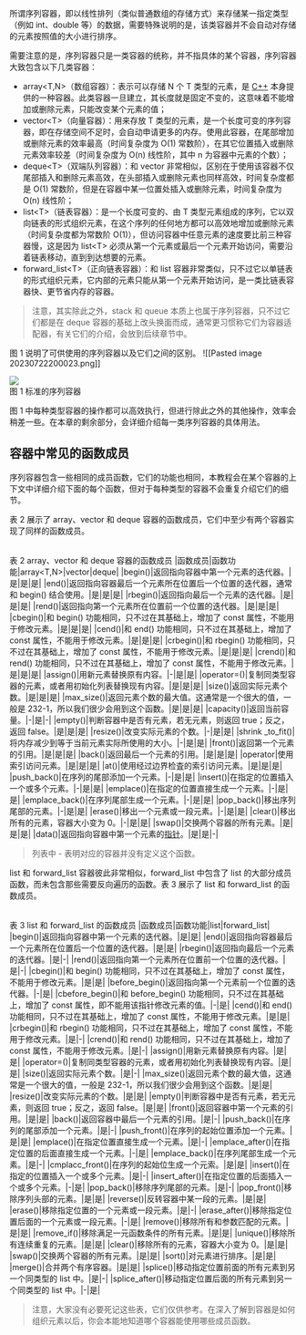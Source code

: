所谓序列容器，即以线性排列（类似普通数组的存储方式）来存储某一指定类型（例如 int、double 等）的数据，需要特殊说明的是，该类容器并不会自动对存储的元素按照值的大小进行排序。  
  
需要注意的是，序列容器只是一类容器的统称，并不指具体的某个容器，序列容器大致包含以下几类容器：  

- array\<T,N\>（数组容器）：表示可以存储 N 个 T 类型的元素，是 [C++](http://c.biancheng.net/cplus/) 本身提供的一种容器。此类容器一旦建立，其长度就是固定不变的，这意味着不能增加或删除元素，只能改变某个元素的值；
- vector\<T\>（向量容器）：用来存放 T 类型的元素，是一个长度可变的序列容器，即在存储空间不足时，会自动申请更多的内存。使用此容器，在尾部增加或删除元素的效率最高（时间复杂度为 O(1) 常数阶），在其它位置插入或删除元素效率较差（时间复杂度为 O(n) 线性阶，其中 n 为容器中元素的个数）；
- deque\<T\>（双端队列容器）：和 vector 非常相似，区别在于使用该容器不仅尾部插入和删除元素高效，在头部插入或删除元素也同样高效，时间复杂度都是 O(1) 常数阶，但是在容器中某一位置处插入或删除元素，时间复杂度为 O(n) 线性阶；
- list\<T\>（链表容器）：是一个长度可变的、由 T 类型元素组成的序列，它以双向链表的形式组织元素，在这个序列的任何地方都可以高效地增加或删除元素（时间复杂度都为常数阶 O(1)），但访问容器中任意元素的速度要比前三种容器慢，这是因为 list\<T\> 必须从第一个元素或最后一个元素开始访问，需要沿着链表移动，直到到达想要的元素。
- forward_list\<T\>（正向链表容器）：和 list 容器非常类似，只不过它以单链表的形式组织元素，它内部的元素只能从第一个元素开始访问，是一类比链表容器快、更节省内存的容器。

> 注意，其实除此之外，stack<T> 和 queue<T> 本质上也属于序列容器，只不过它们都是在 deque 容器的基础上改头换面而成，通常更习惯称它们为容器适配器，有关它们的介绍，会放到后续章节中。

图 1 说明了可供使用的序列容器以及它们之间的区别。
![[Pasted image 20230722200023.png]]
  
![](http://c.biancheng.net/uploads/allimg/180911/2-1P911110REB.jpg)  
图 1 标准的序列容器

  
图 1 中每种类型容器的操作都可以高效执行，但进行除此之外的其他操作，效率会稍差一些。在本章的剩余部分，会详细介绍每一类序列容器的具体用法。  

## 容器中常见的函数成员

序列容器包含一些相同的成员函数，它们的功能也相同，本教程会在某个容器的上下文中详细介绍下面的每个函数，但对于每种类型的容器不会重复介绍它们的细节。  
  
表 2 展示了 array、vector 和 deque 容器的函数成员，它们中至少有两个容器实现了同样的函数成员。  
  

|   |   |   |   |   |
|---|---|---|---|---|
表 2 array、vector 和 deque 容器的函数成员
|函数成员|函数功能|array<T,N>|vector<T>|deque<T>|
|begin()|返回指向容器中第一个元素的迭代器。|是|是|是|
|end()|返回指向容器最后一个元素所在位置后一个位置的迭代器，通常和 begin() 结合使用。|是|是|是|
|rbegin()|返回指向最后一个元素的迭代器。|是|是|是|
|rend()|返回指向第一个元素所在位置前一个位置的迭代器。|是|是|是|
|cbegin()|和 begin() 功能相同，只不过在其基础上，增加了 const 属性，不能用于修改元素。|是|是|是|
|cend()|和 end() 功能相同，只不过在其基础上，增加了 const 属性，不能用于修改元素。|是|是|是|
|crbegin()|和 rbegin() 功能相同，只不过在其基础上，增加了 const 属性，不能用于修改元素。|是|是|是|
|crend()|和 rend() 功能相同，只不过在其基础上，增加了 const 属性，不能用于修改元素。|是|是|是|
|assign()|用新元素替换原有内容。|-|是|是|
|operator=()|复制同类型容器的元素，或者用初始化列表替换现有内容。|是|是|是|
|size()|返回实际元素个数。|是|是|是|
|max_size()|返回元素个数的最大值。这通常是一个很大的值，一般是 232-1，所以我们很少会用到这个函数。|是|是|是|
|capacity()|返回当前容量。|-|是|-|
|empty()|判断容器中是否有元素，若无元素，则返回 true；反之，返回 false。|是|是|是|
|resize()|改变实际元素的个数。|-|是|是|
|shrink _to_fit()|将内存减少到等于当前元素实际所使用的大小。|-|是|是|
|front()|返回第一个元素的引用。|是|是|是|
|back()|返回最后一个元素的引用。|是|是|是|
|operator[]()|使用索引访问元素。|是|是|是|
|at()|使用经过边界检査的索引访问元素。|是|是|是|
|push_back()|在序列的尾部添加一个元素。|-|是|是|
|insert()|在指定的位置插入一个或多个元素。|-|是|是|
|emplace()|在指定的位置直接生成一个元素。|-|是|是|
|emplace_back()|在序列尾部生成一个元素。|-|是|是|
|pop_back()|移出序列尾部的元素。|-|是|是|
|erase()|移出一个元素或一段元素。|-|是|是|
|clear()|移出所有的元素，容器大小变为 0。|-|是|是|
|swap()|交换两个容器的所有元素。|是|是|是|
|data()|返回指向容器中第一个元素的[指针](http://c.biancheng.net/c/80/)。|是|是|-|

> 列表中 - 表明对应的容器并没有定义这个函数。

list 和 forward_list 容器彼此非常相似，forward_list 中包含了 list 的大部分成员函数，而未包含那些需要反向遍历的函数。表 3 展示了 list 和 forward_list 的函数成员。  
  

|   |   |   |   |
|---|---|---|---|
表 3 list 和 forward_list 的函数成员
|函数成员|函数功能|list<T>|forward_list<T>|
|begin()|返回指向容器中第一个元素的迭代器。|是|是|
|end()|返回指向容器最后一个元素所在位置后一个位置的迭代器。|是|是|
|rbegin()|返回指向最后一个元素的迭代器。|是|-|
|rend()|返回指向第一个元素所在位置前一个位置的迭代器。|是|-|
|cbegin()|和 begin() 功能相同，只不过在其基础上，增加了 const 属性，不能用于修改元素。|是|是|
|before_begin()|返回指向第一个元素前一个位置的迭代器。|-|是|
|cbefore_begin()|和 before_begin() 功能相同，只不过在其基础上，增加了 const 属性，即不能用该指针修改元素的值。|-|是|
|cend()|和 end() 功能相同，只不过在其基础上，增加了 const 属性，不能用于修改元素。|是|是|
|crbegin()|和 rbegin() 功能相同，只不过在其基础上，增加了 const 属性，不能用于修改元素。|是|-|
|crend()|和 rend() 功能相同，只不过在其基础上，增加了 const 属性，不能用于修改元素。|是|-|
|assign()|用新元素替换原有内容。|是|是|
|operator=()|复制同类型容器的元素，或者用初始化列表替换现有内容。|是|是|
|size()|返回实际元素个数。|是|-|
|max_size()|返回元素个数的最大值，这通常是一个很大的值，一般是 232-1，所以我们很少会用到这个函数。|是|是|
|resize()|改变实际元素的个数。|是|是|
|empty()|判断容器中是否有元素，若无元素，则返回 true；反之，返回 false。|是|是|
|front()|返回容器中第一个元素的引用。|是|是|
|back()|返回容器中最后一个元素的引用。|是|-|
|push_back()|在序列的尾部添加一个元素。|是|-|
|push_front()|在序列的起始位置添加一个元素。|是|是|
|emplace()|在指定位置直接生成一个元素。|是|-|
|emplace_after()|在指定位置的后面直接生成一个元素。|-|是|
|emplace_back()|在序列尾部生成一个元素。|是|-|
|cmplacc_front()|在序列的起始位生成一个元索。|是|是|
|insert()|在指定的位置插入一个或多个元素。|是|-|
|insert_after()|在指定位置的后面插入一个或多个元素。|-|是|
|pop_back()|移除序列尾部的元素。|是|-|
|pop_front()|移除序列头部的元素。|是|是|
|reverse()|反转容器中某一段的元素。|是|是|
|erase()|移除指定位置的一个元素或一段元素。|是|-|
|erase_after()|移除指定位置后面的一个元素或一段元素。|-|是|
|remove()|移除所有和参数匹配的元素。|是|是|
|remove_if()|移除满足一元函数条件的所有元素。|是|是|
|unique()|移除所有连续重复的元素。|是|是|
|clear()|移除所有的元素，容器大小变为 0。|是|是|
|swap()|交换两个容器的所有元素。|是|是|
|sort()|对元素进行排序。|是|是|
|merge()|合并两个有序容器。|是|是|
|splice()|移动指定位置前面的所有元素到另一个同类型的 list 中。|是|-|
|splice_after()|移动指定位置后面的所有元素到另一个同类型的 list 中。|-|是|

> 注意，大家没有必要死记这些表，它们仅供参考。在深入了解到容器是如何组织元素以后，你会本能地知道哪个容器能使用哪些成员函数。